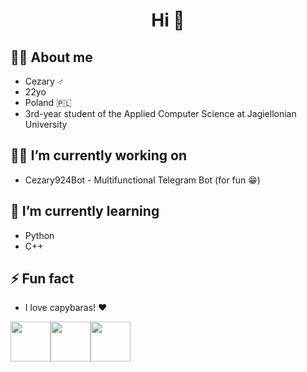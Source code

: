 <h1 align="center">Hi 👋</h1>



## 🙋‍♂️ About me
- Cezary ♂️
- 22yo
- Poland 🇵🇱
- 3rd-year student of the Applied Computer Science at Jagiellonian University 


## 🧑‍💻 I’m currently working on
- Cezary924Bot - Multifunctional Telegram Bot (for fun 😁)


## 🔭 I’m currently learning
- Python
- C++


## ⚡ Fun fact
- I love capybaras! ❤️

<img src="https://img.freepik.com/free-icon/capybara_318-232704.jpg" width="64" height="64"><img src="https://img.freepik.com/free-icon/capybara_318-232704.jpg" width="64" height="64"><img src="https://img.freepik.com/free-icon/capybara_318-232704.jpg" width="64" height="64">
